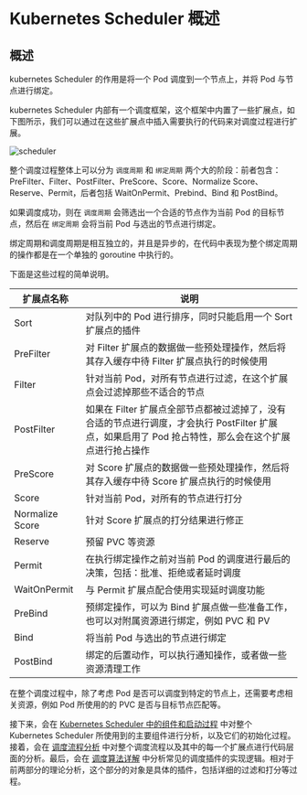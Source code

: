 # Kubernetes Scheduler 概述 #

## 概述 ##

kubernetes Scheduler 的作用是将一个 Pod 调度到一个节点上，并将 Pod 与节点进行绑定。

kubernetes Scheduler 内部有一个调度框架，这个框架中内置了一些扩展点，如下图所示，我们可以通过在这些扩展点中插入需要执行的代码来对调度过程进行扩展。

![scheduler](https://raw.githubusercontent.com/kubernetes/enhancements/master/keps/sig-scheduling/624-scheduling-framework/scheduling-framework-extensions.png)

整个调度过程整体上可以分为 `调度周期` 和 `绑定周期` 两个大的阶段：前者包含：PreFilter、Filter、PostFilter、PreScore、Score、Normalize Score、Reserve、Permit，后者包括 WaitOnPermit、Prebind、Bind 和 PostBind。

如果调度成功，则在 `调度周期` 会筛选出一个合适的节点作为当前 Pod 的目标节点，然后在 `绑定周期` 会将当前 Pod 与选出的节点进行绑定。

绑定周期和调度周期是相互独立的，并且是异步的，在代码中表现为整个绑定周期的操作都是在一个单独的 goroutine 中执行的。

下面是这些过程的简单说明。

|扩展点名称|说明|
|---|---|
|Sort|对队列中的 Pod 进行排序，同时只能启用一个 Sort 扩展点的插件|
|PreFilter|对 Filter 扩展点的数据做一些预处理操作，然后将其存入缓存中待 Filter 扩展点执行的时候使用 |
|Filter|针对当前 Pod，对所有节点进行过滤，在这个扩展点会过滤掉那些不适合的节点|
|PostFilter|如果在 Filter 扩展点全部节点都被过滤掉了，没有合适的节点进行调度，才会执行 PostFilter 扩展点，如果启用了 Pod 抢占特性，那么会在这个扩展点进行抢占操作|
|PreScore|对 Score 扩展点的数据做一些预处理操作，然后将其存入缓存中待 Score 扩展点执行的时候使用 |
|Score|针对当前 Pod，对所有的节点进行打分|
|Normalize Score|针对 Score 扩展点的打分结果进行修正|
|Reserve|预留 PVC 等资源|
|Permit|在执行绑定操作之前对当前 Pod 的调度进行最后的决策，包括：批准、拒绝或者延时调度|
|WaitOnPermit|与 Permit 扩展点配合使用实现延时调度功能|
|PreBind|预绑定操作，可以为 Bind 扩展点做一些准备工作，也可以对附属资源进行绑定，例如 PVC 和 PV |
|Bind|将当前 Pod 与选出的节点进行绑定|
|PostBind|绑定的后置动作，可以执行通知操作，或者做一些资源清理工作|

在整个调度过程中，除了考虑 Pod 是否可以调度到特定的节点上，还需要考虑相关资源，例如 Pod 所使用的的 PVC 是否与目标节点匹配等。

接下来，会在 [Kubernetes Scheduler 中的组件和启动过程](../README.md#Kubernetes-Scheduler-中的组件和启动过程) 中对整个 Kubernetes Scheduler 所使用到的主要组件进行分析，以及它们的初始化过程。接着，会在 [调度流程分析](scheduling/overview.md) 中对整个调度流程以及其中的每一个扩展点进行代码层面的分析。最后，会在 [调度算法详解](scheduler-plugins/overview.md) 中分析常见的调度插件的实现逻辑。相对于前两部分的理论分析，这个部分的对象是具体的插件，包括详细的过滤和打分等过程。
